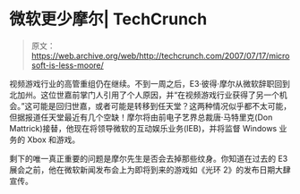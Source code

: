 # 微软更少摩尔| TechCrunch

> 原文：<https://web.archive.org/web/http://techcrunch.com/2007/07/17/microsoft-is-less-moore/>

视频游戏行业的高管重组仍在继续。不到一周之后，E3·彼得·摩尔从微软辞职回到北加州。这位世嘉前掌门人引用了个人原因，并“在视频游戏行业获得了另一个机会。”这可能是回归世嘉，或者可能是转移到任天堂？这两种情况似乎都不太可能，但据报道任天堂最近有几个空缺！摩尔将由前电子艺界总裁唐·马特里克(Don Mattrick)接替，他现在将领导微软的互动娱乐业务(IEB)，并将监督 Windows 业务的 Xbox 和游戏。

剩下的唯一真正重要的问题是摩尔先生是否会去掉那些纹身。你知道在过去的 E3 展会之前，他在微软新闻发布会上为即将到来的游戏如《光环 2》的发布日期大肆宣传。